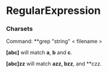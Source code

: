 # RegularExpression

### Charsets

Command: **grep "string" < filename >
  
**[abc]** will match **a**, **b** and **c**.

**[abc]zz** will match **azz, bzz**, and **czz.  
  
